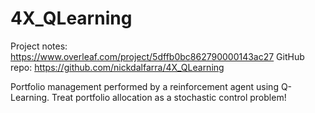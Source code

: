 # 4X_QLearning

Project notes: https://www.overleaf.com/project/5dffb0bc862790000143ac27
GitHub repo: https://github.com/nickdalfarra/4X_QLearning

Portfolio management performed by a reinforcement agent using Q-Learning. Treat portfolio allocation as a stochastic control problem!